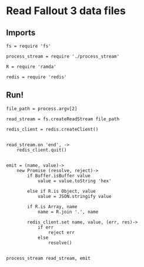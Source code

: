 # Read Fallout 3 data files

## Imports

	fs = require 'fs'

	process_stream = require './process_stream'

	R = require 'ramda'

	redis = require 'redis'


## Run!

	file_path = process.argv[2]

	read_stream = fs.createReadStream file_path

	redis_client = redis.createClient()


	read_stream.on 'end', ->
		redis_client.quit()


	emit = (name, value)->
		new Promise (resolve, reject)->
			if Buffer.isBuffer value
				value = value.toString 'hex'

			else if R.is Object, value
				value = JSON.stringify value

			if R.is Array, name
				name = R.join '.', name

			redis_client.set name, value, (err, res)->
				if err
					reject err
				else
					resolve()


	process_stream read_stream, emit
